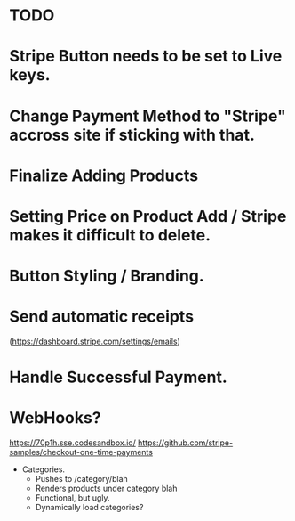 # TODO

# Stripe Button needs to be set to Live keys.

# Change Payment Method to "Stripe" accross site if sticking with that.

# Finalize Adding Products
# Setting Price on Product Add / Stripe makes it difficult to delete.

# Button Styling / Branding.
# Send automatic receipts

(https://dashboard.stripe.com/settings/emails)

# Handle Successful Payment.
# WebHooks?

https://70p1h.sse.codesandbox.io/
https://github.com/stripe-samples/checkout-one-time-payments

- Categories.
  - Pushes to /category/blah
  - Renders products under category blah
  - Functional, but ugly.
  - Dynamically load categories?
